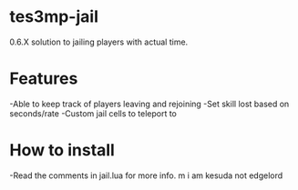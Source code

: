 # tes3mp-jail
0.6.X solution to jailing players with actual time.



# Features

-Able to keep track of players leaving and rejoining
-Set skill lost based on seconds/rate 
-Custom jail cells to teleport to


# How to install

-Read the comments in jail.lua for more info. 
m
i am kesuda not edgelord
